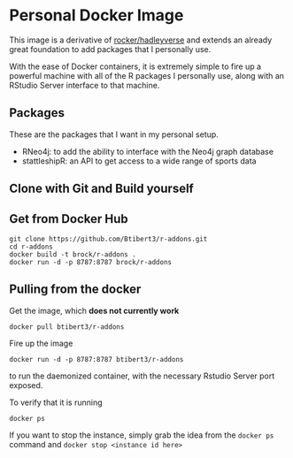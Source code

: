 # Personal Docker Image

This image is a derivative of [rocker/hadleyverse](https://github.com/rocker-org/hadleyverse) and extends an already great foundation to add packages that I personally use.  

With the ease of Docker containers, it is extremely simple to fire up a powerful machine with all of the R packages I personally use, along with an RStudio Server interface to that machine.

## Packages

These are the packages that I want in my personal setup.

-  RNeo4j: to add the ability to interface with the Neo4j graph database 
-  stattleshipR: an API to get access to a wide range of sports data 


## Clone with Git and Build yourself


## Get from Docker Hub

```
git clone https://github.com/Btibert3/r-addons.git
cd r-addons
docker build -t brock/r-addons .
docker run -d -p 8787:8787 brock/r-addons
```

## Pulling from the docker

Get the image, which __does not currently work__

```
docker pull btibert3/r-addons
```

Fire up the image

```
docker run -d -p 8787:8787 btibert3/r-addons
```

to run the daemonized container, with the necessary Rstudio Server port exposed.

To verify that it is running

```
docker ps
```

If you want to stop the instance, simply grab the idea from the `docker ps` command and `docker stop <instance id here>`

